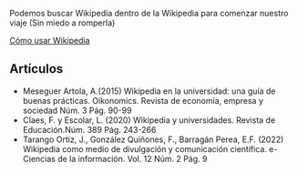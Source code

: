 
Podemos buscar Wikipedia dentro de la Wikipedia para comenzar nuestro viaje (Sin miedo a romperla)


[Cómo usar Wikipedia](https://www.youtube.com/watch?v=zufJRbOTdyw&ab_channel=WikimediaEspa%C3%B1a)


## Artículos
- Meseguer Artola, A.(2015) Wikipedia en la universidad: una guía de buenas prácticas.  Oikonomics. Revista de economía, empresa y sociedad Núm. 3 Pág. 90-99 
- Claes, F. y Escolar, L. (2020) Wikipedia y universidades. Revista de Educación.Núm. 389 Pág. 243-266 
- Tarango Ortiz, J., González Quiñones, F., Barragán Perea, E.F. (2022) Wikipedia como medio de divulgación y comunicación científica. e-Ciencias de la información. Vol. 12 Núm. 2 Pág. 9 	
